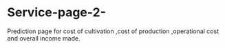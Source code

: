 # Service-page-2-
Prediction page for cost of cultivation ,cost of production ,operational cost and overall income made.
